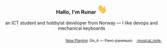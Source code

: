 <h3 align="center">Hallo, I'm Runar <img src="./assets/wave.gif" width="30px" height="30px"></h3>

<div align="center">an ICT student and hobbyist developer from Norway — I like devops and mechanical keyboards</div>

<br/>
<div align="right"><sub>
  <a href="https://www.last.fm/user/runarsf">Now Playing</a>: Go_A &mdash; Рано-раненько &nbsp;&nbsp; <a href="https:&#x2F;&#x2F;www.last.fm&#x2F;music&#x2F;Go_A&#x2F;_&#x2F;%D0%A0%D0%B0%D0%BD%D0%BE-%D1%80%D0%B0%D0%BD%D0%B5%D0%BD%D1%8C%D0%BA%D0%BE">:musical_note:</a>
</sub></div>

